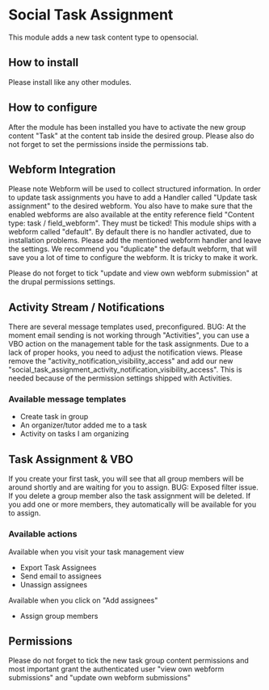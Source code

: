 # Social Task Assignment
This module adds a new task content type to opensocial.

## How to install
Please install like any other modules.

## How to configure
After the module has been installed you have to activate the new group content "Task" at the content tab inside the desired group. Please also do not forget to set the permissions inside the permissions tab. 

## Webform Integration
Please note Webform will be used to collect structured information. In order to update task assignments you have to add a Handler called "Update task assignment" to the desired webform. You also have to make sure that the enabled webforms are also available at the entity reference field "Content type: task / field_webform". They must be ticked! This module ships with a webform called "default". By default there is no handler activated, due to installation problems. Please add the mentioned webform handler and leave the settings. We recommend you "duplicate" the default webform, that will save you a lot of time to configure the webform. It is tricky to make it work.

Please do not forget to tick "update and view own webform submission" at the drupal permissions settings.

## Activity Stream / Notifications
There are several message templates used, preconfigured. BUG: At the moment email sending is not working through "Activities", you can use a VBO action on the management table for the task assignments. Due to a lack of proper hooks, you need to adjust the notification views. Please remove the "activity_notification_visibility_access" and add our new "social_task_assignment_activity_notification_visibility_access". This is needed because of the permission settings shipped with Activities.

### Available message templates
- Create task in group
- An organizer/tutor added me to a task
- Activity on tasks I am organizing


## Task Assignment & VBO
If you create your first task, you will see that all group members will be around shortly and are waiting for you to assign. BUG: Exposed filter issue.
If you delete a group member also the task assignment will be deleted. If you add one or more members, they automatically will be available for you to assign.

### Available actions 

Available when you visit your task management view

- Export Task Assignees
- Send email to assignees
- Unassign assignees

Available when you click on "Add assignees"
- Assign group members


## Permissions
Please do not forget to tick the new task group content permissions and most important grant the authenticated user "view own webform submissions" and "update own webform submissions"







